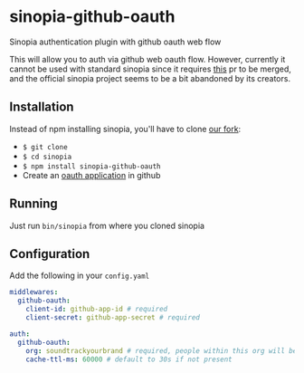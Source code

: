 # sinopia-github-oauth
Sinopia authentication plugin with github oauth web flow

This will allow you to auth via github web oauth flow. However, currently it cannot be used with standard sinopia since it requires [this](https://github.com/rlidwka/sinopia/pull/395) pr to be merged, and the official sinopia project seems to be a bit abandoned by its creators.

## Installation
Instead of npm installing sinopia, you'll have to clone [our fork](https://github.com/soundtrackyourbrand/sinopia):

* `$ git clone `
* `$ cd sinopia`
* `$ npm install sinopia-github-oauth`
* Create an [oauth application](https://github.com/settings/applications/new) in github

## Running
Just run `bin/sinopia` from where you cloned sinopia

## Configuration
Add the following in your `config.yaml`
```yaml
middlewares:
  github-oauth:
    client-id: github-app-id # required
    client-secret: github-app-secret # required

auth:
  github-oauth:
    org: soundtrackyourbrand # required, people within this org will be able to auth
    cache-ttl-ms: 60000 # default to 30s if not present
```
